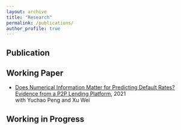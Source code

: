 ```yaml
---
layout: archive
title: "Research"
permalink: /publications/
author_profile: true
---
```


Publication
----------

Working Paper
----------
* [Does Numerical Information Matter for Predicting Default Rates? Evidence from a P2P Lending Platform](https://papers.ssrn.com/sol3/papers.cfm?abstract_id=4167716), 2021    
 with Yuchao Peng and Xu Wei

Working in Progress
----------

